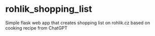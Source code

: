 # rohlik_shopping_list
Simple flask web app that creates shopping list on rohlik.cz based on cooking recipe from ChatGPT
